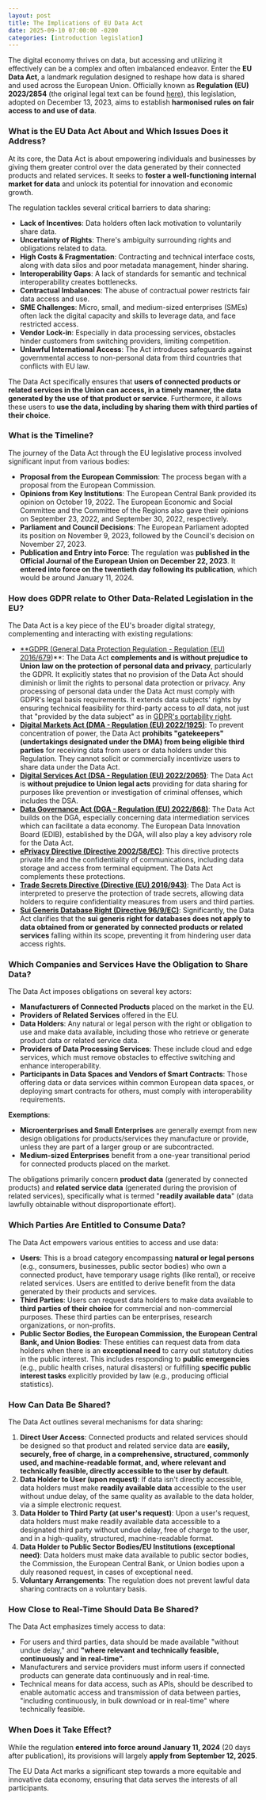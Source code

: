 ```yaml
---
layout: post
title: The Implications of EU Data Act
date: 2025-09-10 07:00:00 -0200
categories: [introduction legislation]
---
```


The digital economy thrives on data, but accessing and utilizing it effectively can be a complex and often imbalanced endeavor. Enter the **EU Data Act**, a landmark regulation designed to reshape how data is shared and used across the European Union. Officially known as **Regulation (EU) 2023/2854** (the original legal text can be found [here](https://eur-lex.europa.eu/eli/reg/2023/2854/oj/eng)), this legislation, adopted on December 13, 2023, aims to establish **harmonised rules on fair access to and use of data**.

### What is the EU Data Act About and Which Issues Does it Address?

At its core, the Data Act is about empowering individuals and businesses by giving them greater control over the data generated by their connected products and related services. It seeks to **foster a well-functioning internal market for data** and unlock its potential for innovation and economic growth.

The regulation tackles several critical barriers to data sharing:

- **Lack of Incentives**: Data holders often lack motivation to voluntarily share data.
- **Uncertainty of Rights**: There's ambiguity surrounding rights and obligations related to data.
- **High Costs & Fragmentation**: Contracting and technical interface costs, along with data silos and poor metadata management, hinder sharing.
- **Interoperability Gaps**: A lack of standards for semantic and technical interoperability creates bottlenecks.
- **Contractual Imbalances**: The abuse of contractual power restricts fair data access and use.
- **SME Challenges**: Micro, small, and medium-sized enterprises (SMEs) often lack the digital capacity and skills to leverage data, and face restricted access.
- **Vendor Lock-in**: Especially in data processing services, obstacles hinder customers from switching providers, limiting competition.
- **Unlawful International Access**: The Act introduces safeguards against governmental access to non-personal data from third countries that conflicts with EU law.

The Data Act specifically ensures that **users of connected products or related services in the Union can access, in a timely manner, the data generated by the use of that product or service**. Furthermore, it allows these users to **use the data, including by sharing them with third parties of their choice**.

### What is the Timeline?

The journey of the Data Act through the EU legislative process involved significant input from various bodies:

- **Proposal from the European Commission**: The process began with a proposal from the European Commission.
- **Opinions from Key Institutions**: The European Central Bank provided its opinion on October 19, 2022. The European Economic and Social Committee and the Committee of the Regions also gave their opinions on September 23, 2022, and September 30, 2022, respectively.
- **Parliament and Council Decisions**: The European Parliament adopted its position on November 9, 2023, followed by the Council's decision on November 27, 2023.
- **Publication and Entry into Force**: The regulation was **published in the Official Journal of the European Union on December 22, 2023**. It **entered into force on the twentieth day following its publication**, which would be around January 11, 2024.

### How does GDPR relate to Other Data-Related Legislation in the EU?

The Data Act is a key piece of the EU's broader digital strategy, complementing and interacting with existing regulations:

- [**GDPR (General Data Protection Regulation - Regulation (EU) 2016/679](https://eur-lex.europa.eu/eli/reg/2016/679/oj/eng))**: The Data Act **complements and is without prejudice to Union law on the protection of personal data and privacy**, particularly the GDPR. It explicitly states that no provision of the Data Act should diminish or limit the rights to personal data protection or privacy. Any processing of personal data under the Data Act must comply with GDPR's legal basis requirements. It extends data subjects' rights by ensuring technical feasibility for third-party access to *all* data, not just that "provided by the data subject" as in [GDPR's portability right](https://gdpr-info.eu/art-20-gdpr/).
- [**Digital Markets Act (DMA - Regulation (EU) 2022/1925)**](https://eur-lex.europa.eu/eli/reg/2022/1925/oj/eng): To prevent concentration of power, the Data Act **prohibits "gatekeepers" (undertakings designated under the DMA) from being eligible third parties** for receiving data from users or data holders under this Regulation. They cannot solicit or commercially incentivize users to share data under the Data Act.
- [**Digital Services Act (DSA - Regulation (EU) 2022/2065)**](https://eur-lex.europa.eu/eli/reg/2022/2065/oj/eng): The Data Act is **without prejudice to Union legal acts** providing for data sharing for purposes like prevention or investigation of criminal offenses, which includes the DSA.
- [**Data Governance Act (DGA - Regulation (EU) 2022/868)**](https://eur-lex.europa.eu/eli/reg/2022/868/oj/eng): The Data Act builds on the DGA, especially concerning data intermediation services which can facilitate a data economy. The European Data Innovation Board (EDIB), established by the DGA, will also play a key advisory role for the Data Act.
- [**ePrivacy Directive (Directive 2002/58/EC)**](https://eur-lex.europa.eu/eli/dir/2002/58/oj/eng): This directive protects private life and the confidentiality of communications, including data storage and access from terminal equipment. The Data Act complements these protections.
- [**Trade Secrets Directive (Directive (EU) 2016/943)**](https://eur-lex.europa.eu/eli/dir/2016/943/oj/eng): The Data Act is interpreted to preserve the protection of trade secrets, allowing data holders to require confidentiality measures from users and third parties.
- [**Sui Generis Database Right (Directive 96/9/EC)**](https://eur-lex.europa.eu/eli/dir/1996/9/oj/eng): Significantly, the Data Act clarifies that the **sui generis right for databases does not apply to data obtained from or generated by connected products or related services** falling within its scope, preventing it from hindering user data access rights.

### Which Companies and Services Have the Obligation to Share Data?

The Data Act imposes obligations on several key actors:

- **Manufacturers of Connected Products** placed on the market in the EU.
- **Providers of Related Services** offered in the EU.
- **Data Holders**: Any natural or legal person with the right or obligation to use and make data available, including those who retrieve or generate product data or related service data.
- **Providers of Data Processing Services**: These include cloud and edge services, which must remove obstacles to effective switching and enhance interoperability.
- **Participants in Data Spaces and Vendors of Smart Contracts**: Those offering data or data services within common European data spaces, or deploying smart contracts for others, must comply with interoperability requirements.

**Exemptions**:

- **Microenterprises and Small Enterprises** are generally exempt from new design obligations for products/services they manufacture or provide, unless they are part of a larger group or are subcontracted.
- **Medium-sized Enterprises** benefit from a one-year transitional period for connected products placed on the market.

The obligations primarily concern **product data** (generated by connected products) and **related service data** (generated during the provision of related services), specifically what is termed "**readily available data**" (data lawfully obtainable without disproportionate effort).

### Which Parties Are Entitled to Consume Data?

The Data Act empowers various entities to access and use data:

- **Users**: This is a broad category encompassing **natural or legal persons** (e.g., consumers, businesses, public sector bodies) who own a connected product, have temporary usage rights (like rental), or receive related services. Users are entitled to derive benefit from the data generated by their products and services.
- **Third Parties**: Users can request data holders to make data available to **third parties of their choice** for commercial and non-commercial purposes. These third parties can be enterprises, research organizations, or non-profits.
- **Public Sector Bodies, the European Commission, the European Central Bank, and Union Bodies**: These entities can request data from data holders when there is an **exceptional need** to carry out statutory duties in the public interest. This includes responding to **public emergencies** (e.g., public health crises, natural disasters) or fulfilling **specific public interest tasks** explicitly provided by law (e.g., producing official statistics).

### How Can Data Be Shared?

The Data Act outlines several mechanisms for data sharing:

1. **Direct User Access**: Connected products and related services should be designed so that product and related service data are **easily, securely, free of charge, in a comprehensive, structured, commonly used, and machine-readable format, and, where relevant and technically feasible, directly accessible to the user by default**.
2. **Data Holder to User (upon request)**: If data isn't directly accessible, data holders must make **readily available data** accessible to the user without undue delay, of the same quality as available to the data holder, via a simple electronic request.
3. **Data Holder to Third Party (at user's request)**: Upon a user's request, data holders must make readily available data accessible to a designated third party without undue delay, free of charge to the user, and in a high-quality, structured, machine-readable format.
4. **Data Holder to Public Sector Bodies/EU Institutions (exceptional need)**: Data holders must make data available to public sector bodies, the Commission, the European Central Bank, or Union bodies upon a duly reasoned request, in cases of exceptional need.
5. **Voluntary Arrangements**: The regulation does not prevent lawful data sharing contracts on a voluntary basis.

### How Close to Real-Time Should Data Be Shared?

The Data Act emphasizes timely access to data:

- For users and third parties, data should be made available "without undue delay," and **"where relevant and technically feasible, continuously and in real-time".**
- Manufacturers and service providers must inform users if connected products can generate data continuously and in real-time.
- Technical means for data access, such as APIs, should be described to enable automatic access and transmission of data between parties, "including continuously, in bulk download or in real-time" where technically feasible.

### When Does it Take Effect?

While the regulation **entered into force around January 11, 2024** (20 days after publication), its provisions will largely **apply from September 12, 2025**.

The EU Data Act marks a significant step towards a more equitable and innovative data economy, ensuring that data serves the interests of all participants.